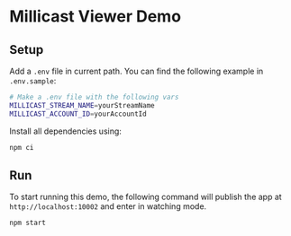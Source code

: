 # Millicast Viewer Demo

## Setup
Add a `.env` file in current path. You can find the following example in `.env.sample`:
```sh
# Make a .env file with the following vars
MILLICAST_STREAM_NAME=yourStreamName
MILLICAST_ACCOUNT_ID=yourAccountId
```

Install all dependencies using:
```sh
npm ci
```

## Run
To start running this demo, the following command will publish the app at `http://localhost:10002` and enter in watching mode.
```sh
npm start
```
